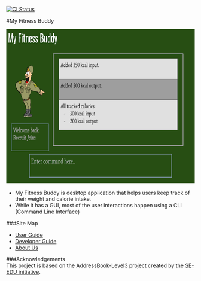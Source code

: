 [![CI Status](https://github.com/se-edu/addressbook-level3/workflows/Java%20CI/badge.svg)](https://github.com/AY2021S1-CS2103T-W11-3/tp/actions)

#My Fitness Buddy

![Ui](docs/images/Ui.png)

* My Fitness Buddy is desktop application that helps users keep track of their weight and calorie intake.
* While it has a GUI, most of the user interactions happen using a CLI (Command Line Interface)

###Site Map
* [User Guide](https://github.com/AY2021S1-CS2103T-W11-3/tp/blob/master/docs/UserGuide.md)
* [Developer Guide](https://github.com/AY2021S1-CS2103T-W11-3/tp/blob/master/docs/DeveloperGuide.md)
* [About Us](https://github.com/AY2021S1-CS2103T-W11-3/tp/blob/master/docs/AboutUs.md)

###Acknowledgements  
This project is based on the AddressBook-Level3 project created by the [SE-EDU initiative](https://se-education.org).
